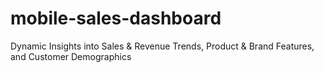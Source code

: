 # mobile-sales-dashboard
Dynamic Insights into Sales &amp; Revenue Trends, Product &amp; Brand Features, and Customer Demographics
